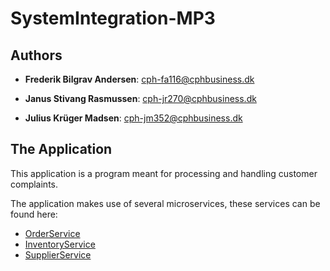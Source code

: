 # SystemIntegration-MP3

## Authors
 
- **Frederik Bilgrav Andersen**: cph-fa116@cphbusiness.dk

- **Janus Stivang Rasmussen**: cph-jr270@cphbusiness.dk

- **Julius Krüger Madsen**: cph-jm352@cphbusiness.dk

## The Application
This application is a program meant for processing and handling customer complaints.

The application makes use of several microservices, these services can be found here:

- [OrderService](https://github.com/Dare-Share-Care/MP3-OrderService)
- [InventoryService](https://github.com/Dare-Share-Care/MP3-InventoryService)
- [SupplierService](https://github.com/Dare-Share-Care/MP3-SupplierService)

